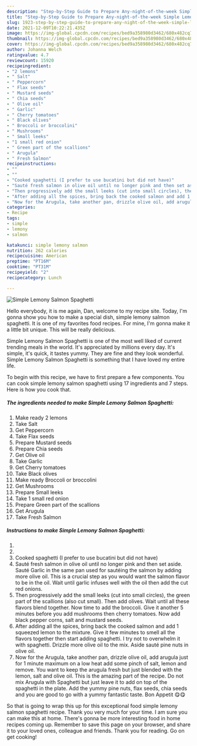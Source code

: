 ```yaml
---
description: "Step-by-Step Guide to Prepare Any-night-of-the-week Simple Lemony Salmon Spaghetti"
title: "Step-by-Step Guide to Prepare Any-night-of-the-week Simple Lemony Salmon Spaghetti"
slug: 1923-step-by-step-guide-to-prepare-any-night-of-the-week-simple-lemony-salmon-spaghetti
date: 2021-12-09T10:22:21.435Z
image: https://img-global.cpcdn.com/recipes/bed9a358980d3462/680x482cq70/simple-lemony-salmon-spaghetti-recipe-main-photo.jpg
thumbnail: https://img-global.cpcdn.com/recipes/bed9a358980d3462/680x482cq70/simple-lemony-salmon-spaghetti-recipe-main-photo.jpg
cover: https://img-global.cpcdn.com/recipes/bed9a358980d3462/680x482cq70/simple-lemony-salmon-spaghetti-recipe-main-photo.jpg
author: Johanna Welch
ratingvalue: 4.7
reviewcount: 15920
recipeingredient:
- "2 lemons"
- " Salt"
- " Peppercorn"
- " Flax seeds"
- " Mustard seeds"
- " Chia seeds"
- " Olive oil"
- " Garlic"
- " Cherry tomatoes"
- " Black olives"
- " Broccoli or broccolini"
- " Mushrooms"
- " Small leeks"
- "1 small red onion"
- " Green part of the scallions"
- " Arugula"
- " Fresh Salmon"
recipeinstructions:
- ""
- ""
- "Cooked spaghetti (I prefer to use bucatini but did not have)"
- "Sauté fresh salmon in olive oil until no longer pink and then set aside. Sauté Garlic in the same pan used for sautéing the salmon by adding more olive oil. This is a crucial step as you would want the salmon flavor to be in the oil. Wait until garlic infuses well with the oil then add the cut red onions."
- "Then progressively add the small leeks (cut into small circles), the green part of the scallions (also cut small). Then add olives. Wait until all these flavors blend together. Now time to add the broccoli. Give it another 5 minutes before you add mushrooms then cherry tomatoes. Now add black pepper corns, salt and mustard seeds."
- "After adding all the spices, bring back the cooked salmon and add 1 squeezed lemon to the mixture. Give it few minutes to smell all the flavors together then start adding spaghetti. I try not to overwhelm it with spaghetti. Drizzle more olive oil to the mix. Aside sauté pine nuts in olive oil."
- "Now for the Arugula, take another pan, drizzle olive oil, add arugula just for 1 minute maximum on a low heat add some pinch of salt, lemon and remove. You want to keep the arugula fresh but just blended with the lemon, salt and olive oil. This is the amazing part of the recipe. Do not mix Arugula with Spaghetti but just leave it to add on top of the spaghetti in the plate. Add the yummy pine nuts, flax seeds, chia seeds and you are good to go with a yummy fantastic taste. Bon Appetit 😋😋"
categories:
- Recipe
tags:
- simple
- lemony
- salmon

katakunci: simple lemony salmon 
nutrition: 262 calories
recipecuisine: American
preptime: "PT16M"
cooktime: "PT31M"
recipeyield: "2"
recipecategory: Lunch

---
```



![Simple Lemony Salmon Spaghetti](https://img-global.cpcdn.com/recipes/bed9a358980d3462/680x482cq70/simple-lemony-salmon-spaghetti-recipe-main-photo.jpg)

Hello everybody, it is me again, Dan, welcome to my recipe site. Today, I'm gonna show you how to make a special dish, simple lemony salmon spaghetti. It is one of my favorites food recipes. For mine, I'm gonna make it a little bit unique. This will be really delicious.



Simple Lemony Salmon Spaghetti is one of the most well liked of current trending meals in the world. It's appreciated by millions every day. It's simple, it's quick, it tastes yummy. They are fine and they look wonderful. Simple Lemony Salmon Spaghetti is something that I have loved my entire life.


To begin with this recipe, we have to first prepare a few components. You can cook simple lemony salmon spaghetti using 17 ingredients and 7 steps. Here is how you cook that.

<!--inarticleads1-->

##### The ingredients needed to make Simple Lemony Salmon Spaghetti:

1. Make ready 2 lemons
1. Take  Salt
1. Get  Peppercorn
1. Take  Flax seeds
1. Prepare  Mustard seeds
1. Prepare  Chia seeds
1. Get  Olive oil
1. Take  Garlic
1. Get  Cherry tomatoes
1. Take  Black olives
1. Make ready  Broccoli or broccolini
1. Get  Mushrooms
1. Prepare  Small leeks
1. Take 1 small red onion
1. Prepare  Green part of the scallions
1. Get  Arugula
1. Take  Fresh Salmon




<!--inarticleads2-->

##### Instructions to make Simple Lemony Salmon Spaghetti:

1. 
1. 
1. Cooked spaghetti (I prefer to use bucatini but did not have)
1. Sauté fresh salmon in olive oil until no longer pink and then set aside. Sauté Garlic in the same pan used for sautéing the salmon by adding more olive oil. This is a crucial step as you would want the salmon flavor to be in the oil. Wait until garlic infuses well with the oil then add the cut red onions.
1. Then progressively add the small leeks (cut into small circles), the green part of the scallions (also cut small). Then add olives. Wait until all these flavors blend together. Now time to add the broccoli. Give it another 5 minutes before you add mushrooms then cherry tomatoes. Now add black pepper corns, salt and mustard seeds.
1. After adding all the spices, bring back the cooked salmon and add 1 squeezed lemon to the mixture. Give it few minutes to smell all the flavors together then start adding spaghetti. I try not to overwhelm it with spaghetti. Drizzle more olive oil to the mix. Aside sauté pine nuts in olive oil.
1. Now for the Arugula, take another pan, drizzle olive oil, add arugula just for 1 minute maximum on a low heat add some pinch of salt, lemon and remove. You want to keep the arugula fresh but just blended with the lemon, salt and olive oil. This is the amazing part of the recipe. Do not mix Arugula with Spaghetti but just leave it to add on top of the spaghetti in the plate. Add the yummy pine nuts, flax seeds, chia seeds and you are good to go with a yummy fantastic taste. Bon Appetit 😋😋




So that is going to wrap this up for this exceptional food simple lemony salmon spaghetti recipe. Thank you very much for your time. I am sure you can make this at home. There's gonna be more interesting food in home recipes coming up. Remember to save this page on your browser, and share it to your loved ones, colleague and friends. Thank you for reading. Go on get cooking!
